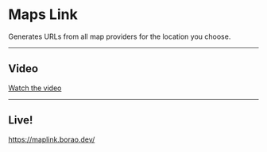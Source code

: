 # Maps Link

Generates URLs from all map providers for the location you choose.

---

## Video

[Watch the video](https://youtu.be/WmJWE-xVlao)

---

## Live!
https://maplink.borao.dev/
